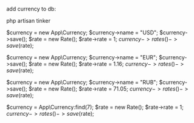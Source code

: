 add currency to db:

php artisan tinker

$currency = new App\Currency;
$currency->name = "USD";
$currency->save();
$rate = new Rate();
$rate->rate = 1;
$currency->rates()->save($rate);

$currency = new App\Currency;
$currency->name = "EUR";
$currency->save();
$rate = new Rate();
$rate->rate = 1.16;
$currency->rates()->save($rate);


$currency = new App\Currency;
$currency->name = "RUB";
$currency->save();
$rate = new Rate();
$rate->rate = 71.05;
$currency->rates()->save($rate);



$currency = App\Currency:find(7);
$rate = new Rate();
$rate->rate = 1;
$currency->rates()->save($rate);
